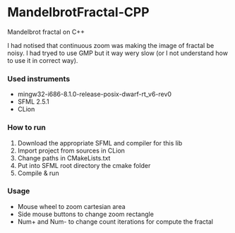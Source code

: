 # MandelbrotFractal-CPP
Mandelbrot fractal on C++

I had notised that continuous zoom was making the image of fractal be noisy.
I had tryed to use GMP but it way wery slow (or I not understand how to use it in correct way).

### Used instruments 
* mingw32-i686-8.1.0-release-posix-dwarf-rt_v6-rev0
* SFML 2.5.1
* CLion

### How to run
1. Download the appropriate SFML and compiler for this lib 
2. Import project from sources in CLion
3. Change paths in CMakeLists.txt 
4. Put into SFML root directory the cmake folder 
5. Compile & run 

### Usage
* Mouse wheel to zoom cartesian area 
* Side mouse buttons to change zoom rectangle
* Num+ and Num- to change count iterations for compute the fractal 

